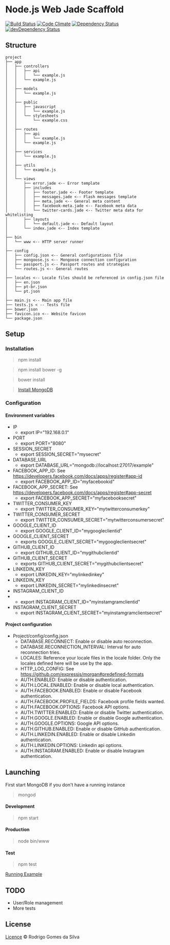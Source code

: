 # Node.js Web Jade Scaffold

[![Build Status](https://travis-ci.org/rodrigogs/nodejs-web-jade-scaffold.svg?branch=master)](https://travis-ci.org/rodrigogs/nodejs-web-jade-scaffold)
[![Code Climate](https://codeclimate.com/github/rodrigogs/nodejs-web-jade-scaffold/badges/gpa.svg)](https://codeclimate.com/github/rodrigogs/nodejs-web-jade-scaffold)
[![Dependency Status](https://david-dm.org/rodrigogs/nodejs-web-jade-scaffold.svg)](https://david-dm.org/rodrigogs/nodejs-web-jade-scaffold)
[![devDependency Status](https://david-dm.org/rodrigogs/nodejs-web-jade-scaffold/dev-status.svg)](https://david-dm.org/rodrigogs/nodejs-web-jade-scaffold#info=devDependencies)

## Structure
```
project
├── app
│   ├── controllers
│   │   ├── api
│   │   │   └── example.js
│   │   └── example.js
│   │
│   ├── models
│   │   └── example.js
│   │
│   ├── public
│   │   ├── javascript
│   │   │   └── example.js
│   │   └── stylesheets
│   │       └── example.css
│   │
│   ├── routes
│   │   ├── api
│   │   │   └── example.js
│   │   └── example.js
│   │
│   ├── services
│   │   └── example.js
│   │
│   ├── utils
│   │   └── example.js
│   │
│   └── views
│       ├── error.jade <-- Error template
│       ├── includes
│       │   ├── footer.jade <-- Footer template
│       │   ├── messages.jade <-- Flash messages template
│       │   ├── meta.jade <-- General meta content
│       │   ├── facebook-meta.jade <-- Facebook meta data
│       │   └── twitter-cards.jade <-- Twitter meta data for whitelisting
│       ├── layouts
│       │   └── default.jade <-- Default layout
│       └── index.jade <-- Index template
│
├── bin
│   └── www <-- HTTP server runner
│
├── config
│   ├── config.json <-- General configurations file
│   ├── mongoose.js <-- Mongoose connection configuration
│   ├── passport.js <-- Passport routes and strategies
│   └── routes.js <-- General routes
│
├── locales <-- Locale files should be referenced in config.json file
│   ├── en.json
│   ├── pt-br.json
│   └── pt.json
│
├── main.js <-- Main app file
├── tests.js < -- Tests file
├── bower.json
├── favicon.ico <-- Website favicon
└── package.json
```

## Setup

### Installation

> npm install

> npm install bower -g

> bower install

> [Install MongoDB](https://www.mongodb.org/downloads)

### Configuration

#### Environment variables
* IP
    - export IP="192.168.0.1"
* PORT
    - export PORT="8080"
* SESSION_SECRET
    - export SESSION_SECRET="mysecret"
* DATABASE_URL
    - export DATABASE_URL="mongodb://localhost:27017/example"
* FACEBOOK_APP_ID: See https://developers.facebook.com/docs/apps/register#app-id
    - export FACEBOOK_APP_ID="myfacebookid"
* FACEBOOK_APP_SECRET: See https://developers.facebook.com/docs/apps/register#app-secret
    - export FACEBOOK_APP_SECRET="myfacebooksecret"
* TWITTER_CONSUMER_KEY
    - export TWITTER_CONSUMER_KEY="mytwitterconsumerkey"
* TWITTER_CONSUMER_SECRET
    - export TWITTER_CONSUMER_SECRET="mytwitterconsumersecret"
* GOOGLE_CLIENT_ID
    - export GOOGLE_CLIENT_ID="mygoogleclientid"
* GOOGLE_CLIENT_SECRET
    - exports GOOGLE_CLIENT_SECRET="mygoogleclientsecret"
* GITHUB_CLIENT_ID
    - export GITHUB_CLIENT_ID="mygithubclientid"
* GITHUB_CLIENT_SECRET
    - exports GITHUB_CLIENT_SECRET="mygithubclientsecret"
* LINKEDIN_KEY
    - export LINKEDIN_KEY="mylinkedinkey"
* LINKEDIN_KEY
    - export LINKEDIN_SECRET="mylinkedinsecret"
* INSTAGRAM_CLIENT_ID
*   - export INSTAGRAM_CLIENT_ID="myinstamgramclientid"
* INSTAGRAM_CLIENT_SECRET
    - export INSTAGRAM_CLIENT_SECRET="myinstamgramclientsecret"

#### Project configuration
* Project/config/config.json
    - DATABASE.RECONNECT: Enable or disable auto reconnection.
    - DATABASE.RECONNECTION_INTERVAL: Interval for auto reconnection tries.
    - LOCALES: Reference your locale files in the locale folder. Only the locales defined here will be use by the app.
    - HTTP_LOG_CONFIG: See https://github.com/expressjs/morgan#predefined-formats
    - AUTH.ENABLED: Enable or disable authentication.
    - AUTH.LOCAL.ENABLED: Enable or disable local authentication.
    - AUTH.FACEBOOK.ENABLED: Enable or disable Facebook authentication.
    - AUTH.FACEBOOK.PROFILE_FIELDS: Facebook profile fields wanted.
    - AUTH.FACEBOOK.OPTIONS: Facebook API options.
    - AUTH.TWITTER.ENABLED: Enable or disable Twitter authentication.
    - AUTH.GOOGLE.ENABLED: Enable or disable Google authentication.
    - AUTH.GOOGLE.OPTIONS: Google API options.
    - AUTH.GITHUB.ENABLED: Enable or disable GitHub authentication.
    - AUTH.LINKEDIN.ENABLED: Enable or disable Linkedin authentication.
    - AUTH.LINKEDIN.OPTIONS: Linkedin api options.
    - AUTH.INSTAGRAM.ENABLED: Enable or disable Instagram authentication.

## Launching

First start MongoDB if you don't have a running instance

> mongod

#### Development

> npm start

#### Production

> node bin/www

#### Test

> npm test

[Running Example](http://nodejs-web-jade-scaffold.herokuapp.com/)

## TODO

* User/Role management
* More tests

## License

[Licence](https://github.com/rodrigogs/nodejs-web-jade-scaffold/blob/master/LICENSE) © Rodrigo Gomes da Silva
